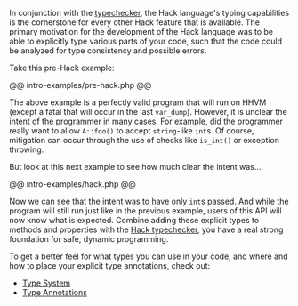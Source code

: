 In conjunction with the [typechecker](../14-typechecker/01-intro.md), the Hack language's typing capabilities is the cornerstone for every other Hack feature that is available. The primary motivation for the development of the Hack language was to be able to explicitly type various parts of your code, such that the code could be analyzed for type consistency and possible errors.

Take this pre-Hack example:

@@ intro-examples/pre-hack.php @@

The above example is a perfectly valid program that will run on HHVM (except a fatal that will occur in the last `var_dump`). However, it is unclear the intent of the programmer in many cases. For example, did the programmer really want to allow `A::foo()` to accept `string`-like `int`s. Of course, mitigation can occur through the use of checks like `is_int()` or exception throwing.

But look at this next example to see how much clear the intent was....

@@ intro-examples/hack.php @@ 

Now we can see that the intent was to have only `int`s passed. And while the program will still run just like in the previous example, users of this API will now know what is expected. Combine adding these explicit types to methods and properties with the [Hack typechecker](../14-typechecker/01-intro.md), you have a real strong foundation for safe, dynamic programming.

To get a better feel for what types you can use in your code, and where and how to place your explicit type annotations, check out:

- [Type System](02-type-system.md)
- [Type Annotations](03-annotations.md)
